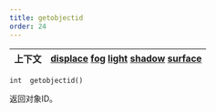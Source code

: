 ```yaml
---
title: getobjectid
order: 24
---
```

| 上下文 | [displace](../contexts/displace.html)  [fog](../contexts/fog.html)  [light](../contexts/light.html)  [shadow](../contexts/shadow.html)  [surface](../contexts/surface.html) |
| --- | --- |

`int  getobjectid()`

返回对象ID。
